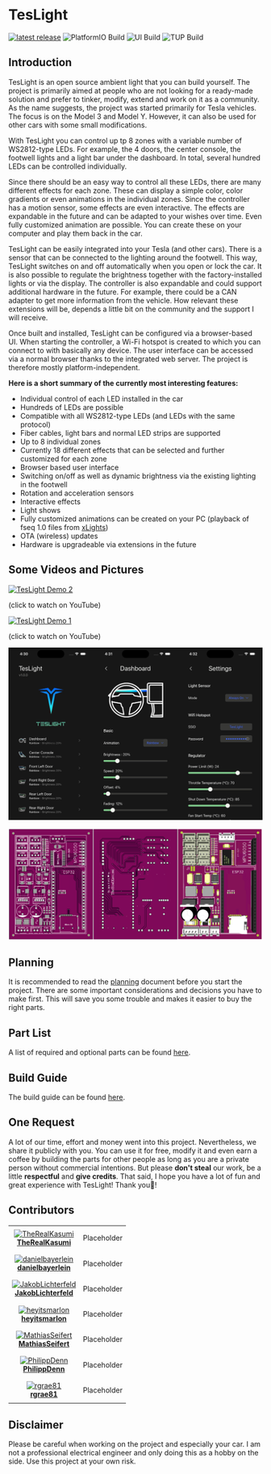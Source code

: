 # TesLight

[![latest release](https://img.shields.io/github/v/release/TheRealKasumi/TesLight)](https://github.com/TheRealKasumi/TesLight/releases/latest)
![PlatformIO Build](https://github.com/TheRealKasumi/TesLight/actions/workflows/PlatformIO-Build.yml/badge.svg?branch=main)
![UI Build](https://github.com/TheRealKasumi/TesLight/actions/workflows/ui-build.yml/badge.svg?branch=main)
![TUP Build](https://github.com/TheRealKasumi/TesLight/actions/workflows/teslight-update-packaging-tool-and-tup-file-build.yml/badge.svg?branch=main)

## Introduction

TesLight is an open source ambient light that you can build yourself.
The project is primarily aimed at people who are not looking for a ready-made solution and prefer to tinker, modify, extend and work on it as a community.
As the name suggests, the project was started primarily for Tesla vehicles.
The focus is on the Model 3 and Model Y.
However, it can also be used for other cars with some small modifications.

With TesLight you can control up tp 8 zones with a variable number of WS2812-type LEDs.
For example, the 4 doors, the center console, the footwell lights and a light bar under the dashboard.
In total, several hundred LEDs can be controlled individually.

Since there should be an easy way to control all these LEDs, there are many different effects for each zone.
These can display a simple color, color gradients or even animations in the individual zones.
Since the controller has a motion sensor, some effects are even interactive.
The effects are expandable in the future and can be adapted to your wishes over time.
Even fully customized animation are possible.
You can create these on your computer and play them back in the car.

TesLight can be easily integrated into your Tesla (and other cars).
There is a sensor that can be connected to the lighting around the footwell.
This way, TesLight switches on and off automatically when you open or lock the car.
It is also possible to regulate the brightness together with the factory-installed lights or via the display.
The controller is also expandable and could support additional hardware in the future.
For example, there could be a CAN adapter to get more information from the vehicle.
How relevant these extensions will be, depends a little bit on the community and the support I will receive.

Once built and installed, TesLight can be configured via a browser-based UI.
When starting the controller, a Wi-Fi hotspot is created to which you can connect to with basically any device.
The user interface can be accessed via a normal browser thanks to the integrated web server.
The project is therefore mostly platform-independent.

**Here is a short summary of the currently most interesting features:**

-  Individual control of each LED installed in the car
-  Hundreds of LEDs are possible
-  Compatible with all WS2812-type LEDs (and LEDs with the same protocol)
-  Fiber cables, light bars and normal LED strips are supported
-  Up to 8 individual zones
-  Currently 18 different effects that can be selected and further customized for each zone
-  Browser based user interface
-  Switching on/off as well as dynamic brightness via the existing lighting in the footwell
-  Rotation and acceleration sensors
-  Interactive effects
-  Light shows
-  Fully customized animations can be created on your PC (playback of fseq 1.0 files from [xLights](https://xlights.org/))
-  OTA (wireless) updates
-  Hardware is upgradeable via extensions in the future

## Some Videos and Pictures

[![TesLight Demo 2](https://img.youtube.com/vi/_N5h1IViB-E/0.jpg)](https://www.youtube.com/watch?v=_N5h1IViB-E)

(click to watch on YouTube)

[![TesLight Demo 1](https://img.youtube.com/vi/bwzbVkCsNws/0.jpg)](https://www.youtube.com/watch?v=bwzbVkCsNws)

(click to watch on YouTube)

![App](documentation/media/readme/app.jpg)

![PCB](documentation/media/build/pcb.png)

## Planning

It is recommended to read the [planning](documentation/planning.md) document before you start the project.
There are some important considerations and decisions you have to make first.
This will save you some trouble and makes it easier to buy the right parts.

## Part List

A list of required and optional parts can be found [here](documentation/part-list.md).

## Build Guide

The build guide can be found [here](documentation/build.md).

## One Request

A lot of our time, effort and money went into this project.
Nevertheless, we share it publicly with you.
You can use it for free, modify it and even earn a coffee by building the parts for other people as long as you are a private person without commercial intentions.
But please **don't steal** our work, be a little **respectful** and **give credits**.
That said, I hope you have a lot of fun and great experience with TesLight!
Thank you💖!

## Contributors

<table>
  <tbody>
    <tr>
      <td align="center">
        <a href="https://github.com/TheRealKasumi">
          <img src="https://avatars.githubusercontent.com/u/62426919" width="100px;" alt="TheRealKasumi"/>
          <br />
          <b>TheRealKasumi</b>
        </a>
      </td>
      <td align="center" valign="top">
        <p>Placeholder</p> 
      </td>
    </tr>
    <tr>
      <td align="center">
        <a href="https://github.com/danielbayerlein">
          <img src="https://avatars.githubusercontent.com/u/457834" width="100px;" alt="danielbayerlein"/>
          <br />
          <b>danielbayerlein</b>
        </a>
      </td>
      <td align="center" valign="top">
        <p>Placeholder</p> 
      </td>
    </tr>
     <tr>
      <td align="center">
        <a href="https://github.com/JakobLichterfeld">
          <img src="https://avatars.githubusercontent.com/u/16510328" width="100px;" alt="JakobLichterfeld"/>
          <br />
          <b>JakobLichterfeld</b>
        </a>
      </td>
      <td align="center" valign="top">
        <p>Placeholder</p> 
      </td>
    </tr>
    </tr>
     <tr>
      <td align="center">
        <a href="https://github.com/heyitsmarlon">
          <img src="https://avatars.githubusercontent.com/u/74954698" width="100px;" alt="heyitsmarlon"/>
          <br />
          <b>heyitsmarlon</b>
        </a>
      </td>
      <td align="center" valign="top">
        <p>Placeholder</p> 
      </td>
    </tr>
    </tr>
     <tr>
      <td align="center">
        <a href="https://github.com/MathiasSeifert">
          <img src="https://avatars.githubusercontent.com/u/19532855" width="100px;" alt="MathiasSeifert"/>
          <br />
          <b>MathiasSeifert</b>
        </a>
      </td>
      <td align="center" valign="top">
        <p>Placeholder</p> 
      </td>
    </tr>
    </tr>
     <tr>
      <td align="center">
        <a href="https://github.com/PhilippDenn">
          <img src="https://avatars.githubusercontent.com/u/114821380" width="100px;" alt="PhilippDenn"/>
          <br />
          <b>PhilippDenn</b>
        </a>
      </td>
      <td align="center" valign="top">
        <p>Placeholder</p> 
      </td>
    </tr>
    </tr>
     <tr>
      <td align="center">
        <a href="https://github.com/rgrae81">
          <img src="https://avatars.githubusercontent.com/u/36889990" width="100px;" alt="rgrae81"/>
          <br />
          <b>rgrae81</b>
        </a>
      </td>
      <td align="center" valign="top">
        <p>Placeholder</p> 
      </td>
    </tr>
  </tbody>
</table>

## Disclaimer

Please be careful when working on the project and especially your car.
I am not a professional electrical engineer and only doing this as a hobby on the side.
Use this project at your own risk.

